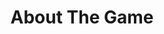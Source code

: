 ---
layout: about
title: About The Game
details: "Brawn Bastion: The Muscle Community is a 2D ASCII colony builder and simulation game in development, with a vision to create an engaging and immersive experience. Drawing inspiration from intricate simulation games like Dwarf Fortress, this indie project focuses on managing a group of creatures as they build a sustainable colony and defend against potential threats. The game aims to combine procedural generation, simplified interactions, and AI-driven creatures to provide a unique gaming experience. As Brawn Bastion is in its early development stages, players can look forward to the gradual introduction of various tasks and elements, such as resource management, environmental features, and more, in the future updates as the game takes shape."
image: "/images/green-area.png"
form_details:
    name: "Full Name"
    email: "Your Email"
    message: "Write Message..."
    btn_text: "Send Message"
---